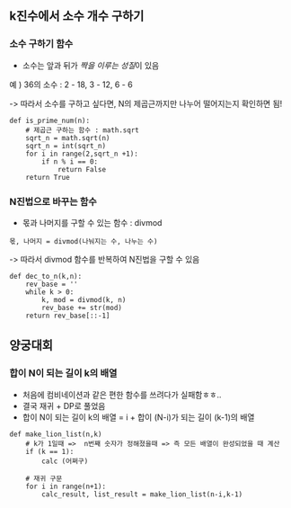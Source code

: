 ## k진수에서 소수 개수 구하기


### 소수 구하기 함수
- 소수는 앞과 뒤가 *짝을 이루는 성질*이 있음


예 ) 36의 소수 : 2 - 18, 3 - 12, 6 - 6


-> 따라서 소수를 구하고 싶다면, N의 제곱근까지만 나누어 떨어지는지 확인하면 됨! 


```
def is_prime_num(n):
    # 제곱근 구하는 함수 : math.sqrt
    sqrt_n = math.sqrt(n)
    sqrt_n = int(sqrt_n) 
    for i in range(2,sqrt_n +1):
        if n % i == 0:
            return False
    return True
```


### N진법으로 바꾸는 함수
- 몫과 나머지를 구할 수 있는 함수 : divmod


```
몫, 나머지 = divmod(나눠지는 수, 나누는 수)
```
-> 따라서 divmod 함수를 반복하여 N진법을 구할 수 있음


```
def dec_to_n(k,n):
    rev_base = ''
    while k > 0:
        k, mod = divmod(k, n)
        rev_base += str(mod)
    return rev_base[::-1]
```


## 양궁대회


### 합이 N이 되는 길이 k의 배열


- 처음에 컴비네이션과 같은 편한 함수를 쓰려다가 실패함ㅎㅎ.. 
- 결국 재귀 + DP로 풀었음
- 합이 N이 되는 길이 k의 배열 = i + 합이 (N-i)가 되는 길이 (k-1)의 배열
```
def make_lion_list(n,k)
    # k가 1일때 =>  n번째 숫자가 정해졌을때 => 즉 모든 배열이 완성되었을 때 계산
    if (k == 1):
        calc (어쩌구)

    # 재귀 구문
    for i in range(n+1):
        calc_result, list_result = make_lion_list(n-i,k-1)
```

